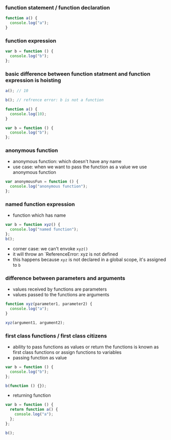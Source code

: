 ### function statement / function declaration

```js
function a() {
  console.log("a");
}
```

### function expression

```js
var b = function () {
  console.log("b");
};
```

### basic difference between function statment and function expression is hoisting

```js
a(); // 10

b(); // refrence error: b is not a function

function a() {
  console.log(10);
}

var b = function () {
  console.log("b");
};
```

### anonymous function

- anonymous function: which doesn't have any name
- use case: when we want to pass the function as a value we use anonymous function

```js
var anonymousFun = function () {
  console.log("anonymous function");
};
```

### named function expression

- function which has name

```js
var b = function xyz() {
  console.log("named function");
};
b();
```

- corner case: we can't envoke `xyz()`
- it will throw an `ReferenceError: xyz is not defined
- this happens because `xyz` is not declared in a global scope, it's assigned to `b`

### difference between parameters and arguments

- values received by functions are parameters
- values passed to the functions are arguments

```js
function xyz(parameter1, parameter2) {
  console.log("a");
}

xyz(argument1, argument2);
```

### first class functions / first class citizens

- ability to pass functions as values or return the functions is known as first class functions or assign functions to variables
- passing function as value

```js
var b = function () {
  console.log("b");
};

b(function () {});
```

- returning function

```js
var b = function () {
  return function a() {
    console.log("a");
  };
};

b();
```
